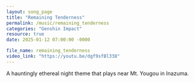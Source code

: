 ```yaml
---
layout: song_page
title: "Remaining Tenderness"
permalink: /music/remaining_tenderness
categories: "Genshin Impact"
resource: true
date: 2025-01-12 07:00:00 -0000

file_name: remaining_tenderness
video_link: "https://youtu.be/dgf9sfBl338"
---
```


A hauntingly ethereal night theme that plays near Mt. Yougou in Inazuma.